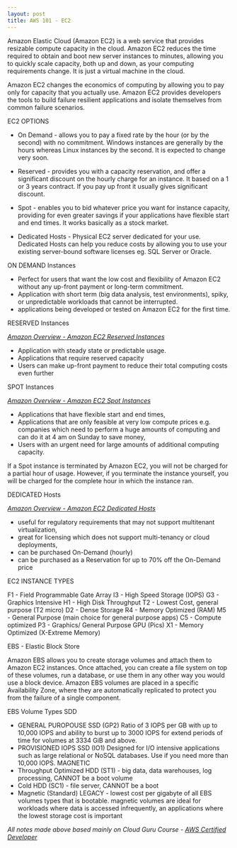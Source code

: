 ```yaml
---
layout: post
title: AWS 101 - EC2
---
```


Amazon Elastic Cloud (Amazon EC2) is a web service that provides resizable compute capacity in the cloud. Amazon EC2 reduces the time required to obtain and boot new server instances to minutes, allowing you to quickly scale capacity, both up and down, as your computing requirements change. 
It is just a virtual machine in the cloud.

Amazon EC2 changes the economics of computing by allowing you to pay only for capacity that you actually use. Amazon EC2 provides developers the tools to build failure resilient applications and isolate themselves from common failure scenarios.  

EC2 OPTIONS

- On Demand - allows you to pay a fixed rate by the hour (or by the second) with no commitment. Windows instances are generally by the hours whereas Linux instances by the second. It is expected to change very soon. 

- Reserved - provides you with a capacity reservation, and offer a significant discount on the hourly charge for an instance. It based on a 1 or 3 years contract. If you pay up front it usually gives significant discount.   

- Spot - enables you to bid whatever price you want for instance capacity, providing for even greater savings if your applications have flexible start and end times. It works basically as a stock market.

- Dedicated Hosts - Physical EC2 server dedicated for your use. Dedicated Hosts can help you reduce costs by allowing you to use your existing server-bound software licenses eg. SQL Server or Oracle. 


ON DEMAND Instances

- Perfect for users that want the low cost and flexibility of Amazon EC2 without any up-front payment or long-term commitment.
- Application with short term (big data analysis, test environments), spiky, or unpredictable workloads that cannot be interrupted.
- applications being developed or tested on Amazon EC2 for the first time. 

RESERVED Instances

*[Amazon Overview - Amazon EC2 Reserved Instances](https://aws.amazon.com/ec2/pricing/reserved-instances)*

- Application with steady state or predictable usage.
- Applications that require reserved capacity
- Users can make up-front payment to reduce their total computing costs even further

SPOT Instances 

*[Amazon Overview - Amazon EC2 Spot Instances](https://aws.amazon.com/ec2/spot)*

- Applications that have flexible start and end times,
- Applications that are only feasible at very low compute prices e.g. companies which need to perform a huge amounts of computing and can do it at 4 am on Sunday to save money,
- Users with an urgent need for large amounts of additional computing capacity.

If a Spot instance is terminated by Amazon EC2, you will not be charged for a partial hour of usage. However, if you terminate the instance yourself, you will be charged for the complete hour in which the instance ran. 

DEDICATED Hosts

*[Amazon Overview - Amazon EC2 Dedicated Hosts](https://aws.amazon.com/ec2/dedicated-hosts/)*

- useful for regulatory requirements that may not support multitenant virtualization, 
- great for licensing which does not support multi-tenancy or cloud deployments, 
- can be purchased On-Demand (hourly)
- can be purchased as a Reservation for up to 70% off the On-Demand price

EC2 INSTANCE TYPES

F1 - Field Programmable Gate Array
I3 - High Speed Storage (IOPS)
G3 - Graphics Intensive
H1 - High Disk Throughput
T2 - Lowest Cost, general purpose (T2 micro)
D2 - Dense Storage
R4 - Memory Optimized (RAM)
M5 - General Purpose (main choice for general purpose apps)
C5 - Compute optimized 
P3 - Graphics/ General Purpose GPU (Pics)
X1 - Memory Optimized (X-Extreme Memory)

EBS - Elastic Block Store

Amazon EBS allows you to create storage volumes and attach them to Amazon EC2 instances. Once attached, you can create a file system on top of these volumes, run a database, or use them in any other way you would use a block device. Amazon EBS volumes are placed in a specific Availability Zone, where they are automatically replicated to protect you from the failure of a single component.  

EBS Volume Types 
SDD
- GENERAL PUROPOUSE SSD 
(GP2) Ratio of 3 IOPS per GB with up to 10,000 IOPS and ability to burst up to 3000 IOPS for extend periods of time for volumes at 3334 GiB and above.
- PROVISIONED IOPS SSD (IO1) 
Designed for I/O intensive applications such as large relational or NoSQL databases. Use if you need more than 10,000 IOPS. 
MAGNETIC
- Throughput Optimized HDD (ST1) - big data, data warehouses, log processing, CANNOT be a boot volume
- Cold HDD (SC1) - file server, CANNOT be a boot
- Magnetic (Standard) LEGACY - lowest cost per gigabyte of all EBS volumes types that is bootable. magnetic volumes are ideal for workloads where data is accessed infrequently, an applications where the lowest storage cost is important

*All notes made above based mainly on Cloud Guru Course - [AWS Certified Developer](https://acloud.guru/learn/aws-certified-developer-associate-june-2018)*